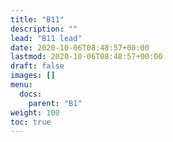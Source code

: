 ```yaml
---
title: "B11"
description: ""
lead: "B11 lead"
date: 2020-10-06T08:48:57+00:00
lastmod: 2020-10-06T08:48:57+00:00
draft: false
images: []
menu:
  docs:
    parent: "B1"
weight: 100
toc: true
---
```


